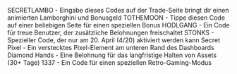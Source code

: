 SECRETLAMBO - Eingabe dieses Codes auf der Trade-Seite bringt dir einen animierten Lamborghini und Bonusgeld
TOTHEMOON - Tippe diesen Code auf einer beliebigen Seite für einen speziellen Bonus
HODLGANG - Ein Code für treue Benutzer, der zusätzliche Belohnungen freischaltet
STONKS - Spezieller Code, der nur am 20. April (4/20) aktiviert werden kann
Secret Pixel - Ein verstecktes Pixel-Element am unteren Rand des Dashboards
Diamond Hands - Eine Belohnung für das langfristige Halten von Assets (30+ Tage)
1337 - Ein Code für einen speziellen Retro-Gaming-Modus
